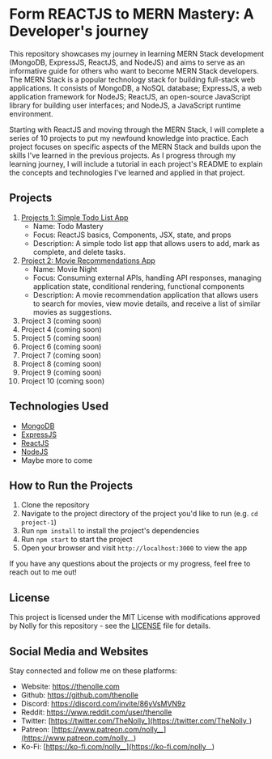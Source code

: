 # Form REACTJS to MERN Mastery: A Developer's journey

This repository showcases my journey in learning MERN Stack development (MongoDB, ExpressJS, ReactJS, and NodeJS) and aims to serve as an informative guide for others who want to become MERN Stack developers. The MERN Stack is a popular technology stack for building full-stack web applications. It consists of MongoDB, a NoSQL database; ExpressJS, a web application framework for NodeJS; ReactJS, an open-source JavaScript library for building user interfaces; and NodeJS, a JavaScript runtime environment.

Starting with ReactJS and moving through the MERN Stack, I will complete a series of 10 projects to put my newfound knowledge into practice. Each project focuses on specific aspects of the MERN Stack and builds upon the skills I've learned in the previous projects. As I progress through my learning journey, I will include a tutorial in each project's README to explain the concepts and technologies I've learned and applied in that project.


## Projects
1. [Projects 1: Simple Todo List App](project-1/)
    - Name: Todo Mastery
    - Focus: ReactJS basics, Components, JSX, state, and props
    - Description: A simple todo list app that allows users to add, mark as complete, and delete tasks.
2. [Project 2: Movie Recommendations App](project-2/)
    - Name: Movie Night
    - Focus: Consuming external APIs, handling API responses, managing application state, conditional rendering, functional components
    - Description: A movie recommendation application that allows users to search for movies, view movie details, and receive a list of similar movies as suggestions.
3. Project 3 (coming soon)
4. Project 4 (coming soon)
5. Project 5 (coming soon)
6. Project 6 (coming soon)
7. Project 7 (coming soon)
8. Project 8 (coming soon)
9. Project 9 (coming soon)
10. Project 10 (coming soon)


## Technologies Used
- [MongoDB](https://www.mongodb.com/)
- [ExpressJS](https://expressjs.com/)
- [ReactJS](https://reactjs.org/)
- [NodeJS](https://nodejs.org/en/)
- Maybe more to come


## How to Run the Projects
1. Clone the repository
2. Navigate to the project directory of the project you'd like to run (e.g. `cd project-1`)
3. Run `npm install` to install the project's dependencies
4. Run `npm start` to start the project
5. Open your browser and visit `http://localhost:3000` to view the app

If you have any questions about the projects or my progress, feel free to reach out to me out!


## License
This project is licensed under the MIT License with modifications approved by Nolly for this repository - see the [LICENSE](LICENSE) file for details.


## Social Media and Websites
Stay connected and follow me on these platforms:
- Website: https://thenolle.com
- Github: https://github.com/thenolle
- Discord: https://discord.com/invite/86yVsMVN9z
- Reddit: https://www.reddit.com/user/thenolle
- Twitter: [https://twitter.com/TheNolly_](https://twitter.com/TheNolly_)
- Patreon: [https://www.patreon.com/nolly__](https://www.patreon.com/nolly__)
- Ko-Fi: [https://ko-fi.com/nolly__](https://ko-fi.com/nolly__)
